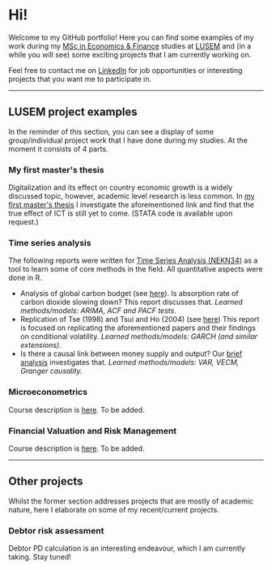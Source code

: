 # Hi!

Welcome to my GitHub portfolio! Here you can find some examples of my work during my [MSc in Economics & Finance](https://lusem.lu.se/study/masters/programmes/economics/overview) studies at [LUSEM](https://www.lusem.lu.se/) and (in a while you will see) some exciting projects that I am currently working on.

Feel free to contact me on [LinkedIn](https://www.linkedin.com/in/oskarsniksmalnieks/) for job opportunities or interesting projects that you want me to participate in.

 ---
 
## LUSEM project examples
In the reminder of this section, you can see a display of some group/individual project work that I have done during my studies. At the moment it consists of 4 parts.
 
### My first master's thesis

Digitalization and its effect on country economic growth is a widely discussed topic, however, academic level research is less common. In [my first master's thesis](https://lup.lub.lu.se/student-papers/search/publication/9026750) I investigate the aforementioned link and find that the true effect of ICT is still yet to come. (STATA code is available upon request.)

### Time series analysis

The following reports were written for [Time Series Analysis (NEKN34)](https://www.lunduniversity.lu.se/lubas/i-uoh-lu-NEKN34) as a tool to learn some of core methods in the field. All quantitative aspects were done in R.

- Analysis of global carbon budget (see [here](https://drive.google.com/file/d/1xCMaEqdBvy_JfNY_qvkx63szHQ74-T1Y/view?usp=sharing)). Is absorption rate of carbon dioxide slowing down? This report discusses that. _Learned methods/models: ARIMA, ACF and PACF tests._
- Replication of Tse (1998) and Tsui and Ho (2004) (see [here](https://drive.google.com/file/d/1IEH1nK8cX9eEfR-TSr7d-BWtvsFt705q/view?usp=sharing)) This report is focused on replicating the aforementioned papers and their findings on conditional volatility. _Learned methods/models: GARCH (and similar extensions)._
- Is there a causal link between money supply and output? Our [brief analysis](https://drive.google.com/file/d/1nytTmRfPhAbkPnIHvwwCgFJpwxKWufvX/view?usp=sharing) investigates that. _Learned methods/models: VAR, VECM, Granger causality._

### Microeconometrics

Course description is [here](https://www.lunduniversity.lu.se/lubas/i-uoh-lu-NEKN33). To be added.

### Financial Valuation and Risk Management

Course description is [here](https://www.lunduniversity.lu.se/lubas/i-uoh-lu-NEKN83). To be added.

---

## Other projects

Whilst the former section addresses projects that are mostly of academic nature, here I elaborate on some of my recent/current projects.

### Debtor risk assessment

Debtor PD calculation is an interesting endeavour, which I am currently taking. Stay tuned!
